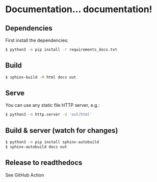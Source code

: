 <!--
# Copyright 2023–2025 Google LLC
#
# Licensed under the Apache License, Version 2.0 (the "License");
# you may not use this file except in compliance with the License.
# You may obtain a copy of the License at
#
#    https://www.apache.org/licenses/LICENSE-2.0
#
# Unless required by applicable law or agreed to in writing, software
# distributed under the License is distributed on an "AS IS" BASIS,
# WITHOUT WARRANTIES OR CONDITIONS OF ANY KIND, either express or implied.
# See the License for the specific language governing permissions and
# limitations under the License.
-->
Documentation… documentation!
=============================

## Dependencies
First install the dependencies:
```sh
$ python3 -m pip install -r requirements_docs.txt
```

## Build
```sh
$ sphinx-build -M html docs out
```

## Serve
You can use any static file HTTP server, e.g.:
```sh
$ python3 -m http.server -d 'out/html'
```

## Build & server (watch for changes)
```sh
$ python3 -m pip install sphinx-autobuild
$ sphinx-autobuild docs out
```

## Release to readthedocs

See GitHub Action
